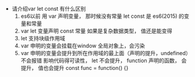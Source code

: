 - 请介绍var let const 有什么区别
    1. es6以前 用 var 声明变量， 那时候没有常量
        let const 是 es6(2015) 的变量和常量
    2. var  let 变量声明
        const 常量 如果是复杂数据类型， 值还是能变得
    3. let 支持块级作用域
    4. var 申明的变量会挂载在window 全局对象上，会污染
    5. var 申明的变量会提升到所在作用域的最上面（声明的提升，undefined）不会报错
        影响代码得可读性，
        let 不会提升，
        function 声明的函数， 会提升， 值也会提升
        const func = function() {}
